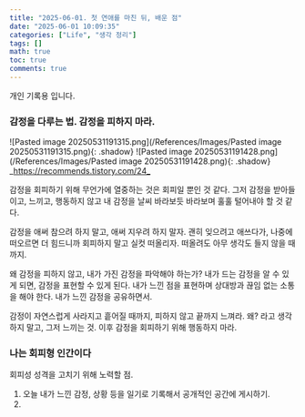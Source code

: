 ```yaml
---
title: "2025-06-01. 첫 연애를 마친 뒤, 배운 점"
date: "2025-06-01 10:09:35"
categories: ["Life", "생각 정리"]
tags: []
math: true
toc: true
comments: true
---
```


개인 기록용 입니다.

### 감정을 다루는 법. 감정을 피하지 마라.

![Pasted image 20250531191315.png](/References/Images/Pasted image 20250531191315.png){: .shadow}
![Pasted image 20250531191428.png](/References/Images/Pasted image 20250531191428.png){: .shadow}
_<https://recommends.tistory.com/24_>

감정을 회피하기 위해 무언가에 열중하는 것은 회피일 뿐인 것 같다. 그저 감정을 받아들이고, 느끼고, 행동하지 않고 내 감정을 날씨 바라보듯 바라보며 훌훌 털어내야 할 것 같다.

감정을 애써 참으려 하지 말고, 애써 지우려 하지 말자. 괜히 잊으려고 애쓰다가, 나중에 떠오르면 더 힘드니까 회피하지 말고 실컷 떠올리자. 떠올려도 아무 생각도 들지 않을 때 까지.

왜 감정을 피하지 않고, 내가 가진 감정을 파악해야 하는가? 내가 드는 감정을 알 수 있게 되면, 감정을 표현할 수 있게 된다. 내가 느낀 점을 표현하며 상대방과 끊임 없는 소통을 해야 한다. 내가 느낀 감정을 공유하면서.




감정이 자연스럽게 사라지고 흩어질 때까지, 피하지 않고 끝까지 느껴라. 왜? 라고 생각하지 말고, 그저 느끼는 것. 이후 감정을 회피하기 위해 행동하지 마라. 

### 나는 회피형 인간이다


회피성 성격을 고치기 위해 노력할 점.
1. 오늘 내가 느낀 감정, 상황 등을 일기로 기록해서 공개적인 공간에 게시하기.
2.